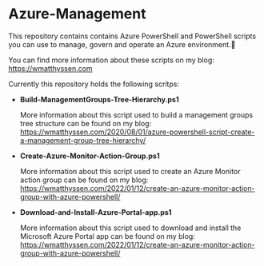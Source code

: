 # Azure-Management
This repository contains contains Azure PowerShell and PowerShell scripts you can use to manage, govern and operate an Azure environment.🚀

You can find more information about these scripts on my blog: https://wmatthyssen.com

Currently this repository holds the following scritps:

- **Build-ManagementGroups-Tree-Hierarchy.ps1**

  More information about this script used to build a management groups tree structure can be found on my blog: https://wmatthyssen.com/2020/08/01/azure-powershell-script-create-a-management-group-tree-hierarchy/

- **Create-Azure-Monitor-Action-Group.ps1**

  More information about this script used to create an Azure Monitor action group can be found on my blog: https://wmatthyssen.com/2022/01/12/create-an-azure-monitor-action-group-with-azure-powershell/
  
- **Download-and-Install-Azure-Portal-app.ps1**

  More information about this script used to download and install the Microsoft Azure Portal app can be found on my blog: https://wmatthyssen.com/2022/01/12/create-an-azure-monitor-action-group-with-azure-powershell/


